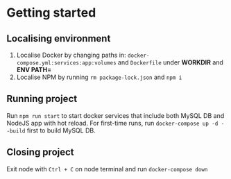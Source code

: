 # Getting started
## Localising environment
1. Localise Docker by changing paths in: `docker-compose.yml:services:app:volumes` and `Dockerfile` under **WORKDIR** and **ENV PATH=** 
2. Localise NPM by running `rm package-lock.json` and `npm i`

## Running project
Run `npm run start` to start docker services that include both MySQL DB and NodeJS app with hot reload. For first-time runs, run `docker-compose up -d --build` first to build MySQL DB.

## Closing project
Exit node with `Ctrl + C` on node terminal and run `docker-compose down`
